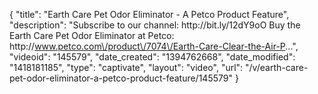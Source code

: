 {
    "title": "Earth Care Pet Odor Eliminator - A Petco Product Feature",
    "description": "Subscribe to our channel: http:\/\/bit.ly\/12dY9oO Buy the Earth Care Pet Odor Eliminator at Petco: http:\/\/www.petco.com\/product\/7074\/Earth-Care-Clear-the-Air-P...",
    "videoid": "145579",
    "date_created": "1394762668",
    "date_modified": "1418181185",
    "type": "captivate",
    "layout": "video",
    "url": "\/v\/earth-care-pet-odor-eliminator-a-petco-product-feature\/145579"
}
